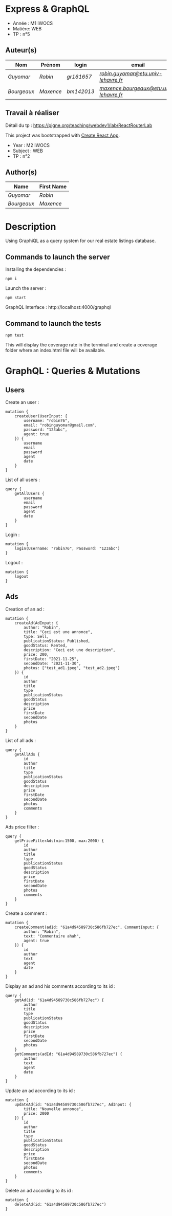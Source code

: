 # Express & GraphQL

- Année : M1 IWOCS
- Matière: WEB
- TP : n°5

## Auteur(s)

|Nom|Prénom|login|email|
|--|--|--|--|
| *Guyomar* | *Robin*| *gr161657* | *robin.guyomar@etu.univ-lehavre.fr* |
| *Bourgeaux* | *Maxence*| *bm142013* | *maxence.bourgeaux@etu.univ-lehavre.fr* |

## Travail à réaliser

Détail du tp : <https://pigne.org/teaching/webdev1/lab/ReactRouterLab>


This project was bootstrapped with [Create React App](https://github.com/facebook/create-react-app).


- Year : M2 IWOCS
- Subject : WEB
- TP : n°2

## Author(s)

|Name|First Name|
|--|--|
| *Guyomar* | *Robin*|
| *Bourgeaux* | *Maxence*|

# Description

Using GraphiQL as a query system for our real estate listings database.

## Commands to launch the server

Installing the dependencies :

    npm i

Launch the server :

    npm start 

GraphQL Interface : http://localhost:4000/graphql

## Command to launch the tests

    npm test

This will display the coverage rate in the terminal and create a coverage folder where an index.html file will be available.

# GraphQL : Queries & Mutations

## Users

Create an user :

    mutation {
        createUser(UserInput: {
            username: "robin76", 
            email: "robinguyomar@gmail.com", 
            password: "123abc", 
            agent: true
        }) {
            username
            email
            password
            agent
            date
        }
    }

List of all users :

    query {
        getAllUsers {
            username
            email
            password
            agent
            date
        }
    }

Login :

    mutation {
        login(Username: "robin76", Password: "123abc")
    }

Logout :

    mutation {
        logout
    }           

## Ads

Creation of an ad :

    mutation {
        createAd(AdInput: {
            author: "Robin", 
            title: "Ceci est une annonce", 
            type: Sell, 
            publicationStatus: Published, 
            goodStatus: Rented, 
            description: "Ceci est une description", 
            price: 200, 
            firstDate: "2021-11-25", 
            secondDate: "2021-11-30", 
            photos: ["test_ad1.jpeg", "test_ad2.jpeg"]
        }) {
            id
            author
            title
            type
            publicationStatus
            goodStatus
            description
            price
            firstDate
            secondDate
            photos
        }
    }


List of all ads :

    query {
        getAllAds {
            id
            author
            title
            type
            publicationStatus
            goodStatus
            description
            price
            firstDate
            secondDate
            photos
            comments
        }
    }

Ads price filter :

    query {
        getPriceFilterAds(min:1500, max:2000) {
            id
            author
            title
            type
            publicationStatus
            goodStatus
            description
            price
            firstDate
            secondDate
            photos
            comments
        }
    }        

Create a comment :
    
    mutation {
        createComment(adId: "61a4d94589730c586fb727ec", CommentInput: {
            author: "Robin", 
            text: "Commentaire ahah", 
            agent: true
        }) {
            id
            author
            text
            agent
            date
        }
    }


Display an ad and his comments according to its id :

    query {
        getAd(id: "61a4d94589730c586fb727ec") {
            author
            title
            type
            publicationStatus
            goodStatus
            description
            price
            firstDate
            secondDate
            photos
        }
        getComments(adId: "61a4d94589730c586fb727ec") {
            author
            text
            agent
            date
        }
    } 

Update an ad according to its id :

    mutation {
        updateAd(id: "61a4d94589730c586fb727ec", AdInput: {
            title: "Nouvelle annonce", 
            price: 2000
        }) {
            id
            author
            title
            type
            publicationStatus
            goodStatus
            description
            price
            firstDate
            secondDate
            photos
            comments
        } 
    }

Delete an ad according to its id :

    mutation {
        deleteAd(id: "61a4d94589730c586fb727ec")
    }                
